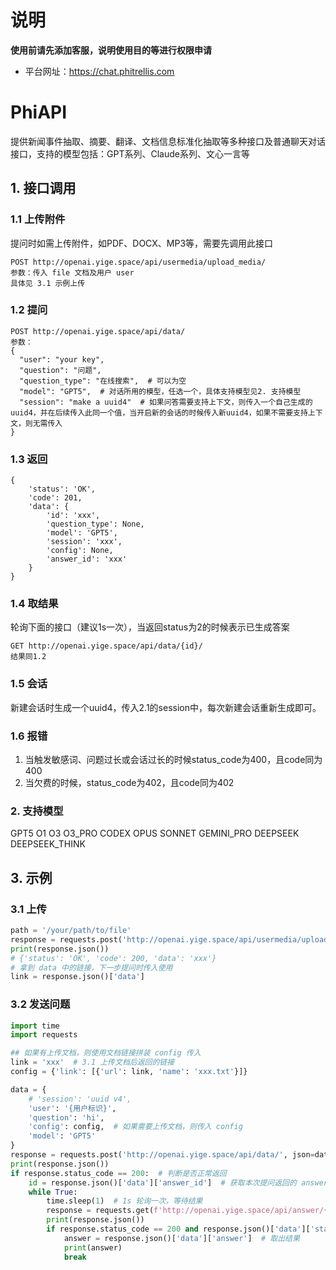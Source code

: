 # 说明
**使用前请先添加客服，说明使用目的等进行权限申请**
- 平台网址：https://chat.phitrellis.com

# PhiAPI
提供新闻事件抽取、摘要、翻译、文档信息标准化抽取等多种接口及普通聊天对话接口，支持的模型包括：GPT系列、Claude系列、文心一言等

## 1. 接口调用
### 1.1 上传附件
提问时如需上传附件，如PDF、DOCX、MP3等，需要先调用此接口
```
POST http://openai.yige.space/api/usermedia/upload_media/
参数：传入 file 文档及用户 user
具体见 3.1 示例上传
```

### 1.2 提问
```
POST http://openai.yige.space/api/data/
参数：
{
  "user": "your key",
  "question": "问题",
  "question_type": "在线搜索",  # 可以为空
  "model": "GPT5",  # 对话所用的模型，任选一个，具体支持模型见2. 支持模型
  "session": "make a uuid4"  # 如果问答需要支持上下文，则传入一个自己生成的uuid4，并在后续传入此同一个值，当开启新的会话的时候传入新uuid4，如果不需要支持上下文，则无需传入
}
```
### 1.3 返回
```
{
    'status': 'OK',
    'code': 201,
    'data': {
        'id': 'xxx',
        'question_type': None,
        'model': 'GPT5',
        'session': 'xxx',
        'config': None,
        'answer_id': 'xxx'
    }
}
```

### 1.4 取结果
轮询下面的接口（建议1s一次），当返回status为2的时候表示已生成答案
```
GET http://openai.yige.space/api/data/{id}/
结果同1.2
```

### 1.5 会话
新建会话时生成一个uuid4，传入2.1的session中，每次新建会话重新生成即可。

### 1.6 报错
1. 当触发敏感词、问题过长或会话过长的时候status_code为400，且code同为400
2. 当欠费的时候，status_code为402，且code同为402

### 2. 支持模型
GPT5
O1
O3
O3_PRO
CODEX
OPUS
SONNET
GEMINI_PRO
DEEPSEEK
DEEPSEEK_THINK

## 3. 示例

### 3.1 上传

```python
path = '/your/path/to/file'
response = requests.post('http://openai.yige.space/api/usermedia/upload_media/?user={用户标识}', files={'file': open(path, 'rb')})
print(response.json())
# {'status': 'OK', 'code': 200, 'data': 'xxx'}
# 拿到 data 中的链接，下一步提问时传入使用
link = response.json()['data']
```

### 3.2 发送问题
```python
import time
import requests

## 如果有上传文档，则使用文档链接拼装 config 传入
link = 'xxx'  # 3.1 上传文档后返回的链接
config = {'link': [{'url': link, 'name': 'xxx.txt'}]}

data = {
    # 'session': 'uuid v4',
    'user': '{用户标识}',
    'question': 'hi',
    'config': config,  # 如果需要上传文档，则传入 config
    'model': 'GPT5'
}
response = requests.post('http://openai.yige.space/api/data/', json=data)  # 提问
print(response.json())
if response.status_code == 200:  # 判断是否正常返回
    id = response.json()['data']['answer_id']  # 获取本次提问返回的 answer id
    while True:
        time.sleep(1)  # 1s 轮询一次，等待结果
        response = requests.get(f'http://openai.yige.space/api/answer/{id}/?user={用户标识}')  # 查询结果
        print(response.json())
        if response.status_code == 200 and response.json()['data']['status'] == 2:  # 正常处理完毕
            answer = response.json()['data']['answer']  # 取出结果
            print(answer)
            break
```
